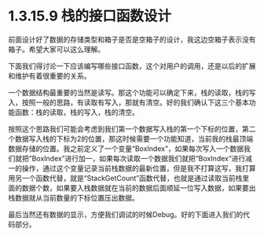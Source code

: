 # 1.3.15.9 栈的接口函数设计

前面设计好了数据的存储类型和箱子是否是空箱子的设计，我这边空箱子表示没有箱子。希望大家可以这么理解。

下面我们得讨论一下应该编写哪些接口函数，这个对用户的调用，还是以后的扩展和维护有着很重要的关系。

一个数据结构最重要的当然是读写。那这个功能可以确定下来，栈的读取，栈的写入，按照一般的思路，有读取有写入，那就有清空。好的我们确认下这三个基本功能函数：栈的读取，栈的写入，栈的清空。

按照这个思路我们可能会考虑到我们第一个数据写入栈的第一个下标的位置，第二个数据写入栈的下标为2的位置，那这时候需要一个功能知道，当前我的栈最顶端数据存储的位置。我之前定义了一个变量“BoxIndex”，如果每次写入一个数据我们就把”BoxIndex”进行加一，如果每次读取一个数据我们就把“BoxIndex“进行减一的操作，通过这个变量记录当前栈数据的最新位置，但是我不打算这写，我打算用另一个函数代替，就是“StackGetCount”函数代替，也就是通过读取当前栈里面的数据个数，如果要入栈数据就在当前的数据后面顺延一位写入数据，如果要出栈数据就从当前数量的下标位置压出数据。

最后当然还有数据的显示，方便我们调试的时候Debug。好的下面进入我们的代码部分。